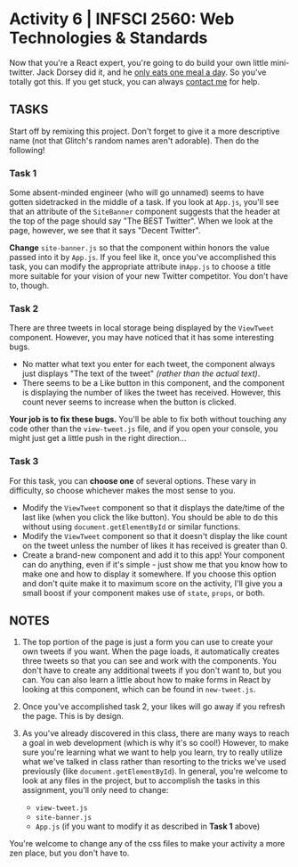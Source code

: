  # Activity 6 | INFSCI 2560: Web Technologies & Standards

Now that you're a React expert, you're going to do build your own little mini-twitter. Jack Dorsey did it, and he 
[only eats one meal a day](https://www.businessinsider.com/twitter-ceo-jack-dorsey-only-eats-7-meals-per-week-2020-1). So you've totally got this. If you get stuck,
you can always [contact me](mailto:ben.stein@pitt.edu) for help.

## TASKS

Start off by remixing this project. Don't forget to give it a more descriptive name (not that Glitch's random names aren't adorable).
Then do the following!

### Task 1

Some absent-minded engineer (who will go unnamed) seems to have gotten sidetracked in the middle of a task. If you look at `App.js`, you'll see that an
attribute of the `SiteBanner` component suggests that the header at the top of the page should say "The BEST Twitter". When we look at the page, however,
we see that it says "Decent Twitter". 

**Change** `site-banner.js` so that the component within honors the value passed into it by `App.js`. If you feel like it, once you've accomplished this task, 
you can modify the appropriate attribute in`App.js` to choose a title more suitable for your vision of your new Twitter competitor. You don't have to, though.

### Task 2

There are three tweets in local storage being displayed by the `ViewTweet` component. However, you may have noticed that it has some interesting bugs. 

- No matter what text you enter for each tweet, the component always just displays "The text of the tweet" _(rather than the actual text)_.
- There seems to be a Like button in this component, and the component is displaying the number of likes the tweet has received. However, this count never
seems to increase when the button is clicked.

**Your job is to fix these bugs.** You'll be able to fix both without touching any code other than the `view-tweet.js` file, and if you open your console, you
might just get a little push in the right direction...

### Task 3

For this task, you can **choose one** of several options. These vary in difficulty, so choose whichever makes the most sense to you.

- Modify the `ViewTweet` component so that it displays the date/time of the last like (when you click the like button). You should be able to do this without using
`document.getElementById` or similar functions.
- Modify the `ViewTweet` component so that it doesn't display the like count on the tweet unless the number of likes it has received is greater than 0.
- Create a brand-new component and add it to this app! Your component can do anything, even if it's simple - just show me that you know how to make one 
and how to display it somewhere. If you choose this option and don't quite make it to maximum score on the activity, I'll give you a small boost if your 
component makes use of `state`, `props`, or both.

## NOTES

1. The top portion of the page is just a form you can use to create your own tweets if you want. When the page loads, it automatically creates three tweets 
so that you can see and work with the components. You don't have to create any additional tweets if you don't want to, but you can. You can also
learn a little about how to make forms in React by looking at this component, which can be found in `new-tweet.js`.

2. Once you've accomplished task 2, your likes will go away if you refresh the page. This is by design.

3. As you've already discovered in this class, there are many ways to reach a goal in web development (which is why it's so cool!)
However, to make sure you're learning what we want to help you learn, try to really utilize what we've talked in class rather than resorting to the
tricks we've used previously (like `document.getElementById`). In general, you're welcome to look at any files in the project, but to accomplish the 
tasks in this assignment, you'll only need to change:
    - `view-tweet.js`
    - `site-banner.js`
    - `App.js` (if you want to modify it as described in **Task 1** above)
    
You're welcome to change any of the css files to make your activity a more zen place, but you don't have to.
